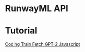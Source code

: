 # RunwayML API

# Tutorial

[Coding Train Fetch GPT-2 Javascript](https://www.youtube.com/watch?v=0LZUSkwCYfU)
